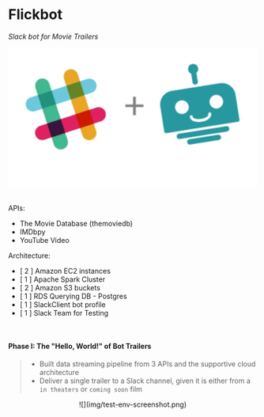 # Flickbot
 <i>Slack bot for Movie Trailers</i>

<div style="text-align:center"><img src ="img/slack_bot.png" /></div>

<br>

 APIs:

 * The Movie Database (themoviedb)
 * IMDbpy
 * YouTube Video


 Architecture:
  * [ 2 ] Amazon EC2 instances
  * [ 1 ] Apache Spark Cluster
  * [ 2 ] Amazon S3 buckets
  * [ 1 ] RDS Querying DB - Postgres
  * [ 1 ] SlackClient bot profile
  * [ 1 ] Slack Team for Testing

<br>

#### Phase I: The "Hello, World!" of Bot Trailers

>* Built data streaming pipeline from 3 APIs and the supportive cloud architecture
>* Deliver a single trailer to a Slack channel, given it is either from a `in theaters` or `coming soon` film

  <center>![](img/test-env-screenshot.png)</center>

